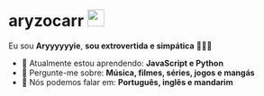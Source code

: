 # aryzocarr <img src="https://64.media.tumblr.com/92e72aba50aaf642921b1c2636540881/tumblr_mnb0sun4SX1s96b9jo1_500.gif" width="30px">

Eu sou <strong>Aryyyyyyie</strong>, <strong>sou extrovertida e simpática</strong> 👨🏻‍💻 

- 🚀 Atualmente estou aprendendo: <strong>JavaScript e Python</strong> 
- 💬 Pergunte-me sobre: <strong>Música, filmes, séries, jogos e mangás</strong>
- 📣 Nós podemos falar em: <strong>Português, inglês e mandarim</strong>

<div align="center">

  
